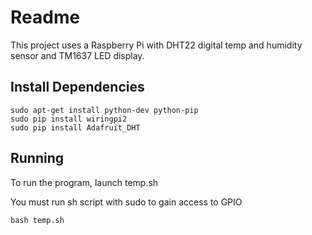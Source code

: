 # Readme

This project uses a Raspberry Pi with DHT22 digital temp and humidity sensor and TM1637 LED display.

## Install Dependencies

```$xslt
sudo apt-get install python-dev python-pip
sudo pip install wiringpi2
sudo pip install Adafruit_DHT
```

## Running

To run the program, launch temp.sh

You must run sh script with sudo to gain access to GPIO

```$xslt
bash temp.sh
```
